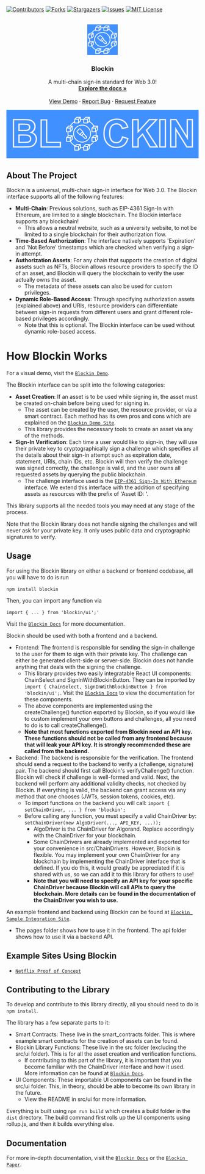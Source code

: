 <div id="top"></div>
<!--
*** Thanks for checking out the Best-README-Template. If you have a suggestion
*** that would make this better, please fork the repo and create a pull request
*** or simply open an issue with the tag "enhancement".
*** Don't forget to give the project a star!
*** Thanks again! Now go create something AMAZING! :D
-->



<!-- PROJECT SHIELDS -->
<!--
*** I'm using markdown "reference style" links for readability.
*** Reference links are enclosed in brackets [ ] instead of parentheses ( ).
*** See the bottom of this document for the declaration of the reference variables
*** for contributors-url, forks-url, etc. This is an optional, concise syntax you may use.
*** https://www.markdownguide.org/basic-syntax/#reference-style-links
-->
[![Contributors][contributors-shield]][contributors-url]
[![Forks][forks-shield]][forks-url]
[![Stargazers][stars-shield]][stars-url]
[![Issues][issues-shield]][issues-url]
[![MIT License][license-shield]][license-url]



<!-- PROJECT LOGO -->
<br />
<div align="center">
  <a href="https://github.com/othneildrew/Best-README-Template">
    <img src="images/blockinlogo.PNG" alt="Logo" width="80" height="80">
  </a>

  <h3 align="center">Blockin</h3>

  <p align="center">
    A multi-chain sign-in standard for Web 3.0!
    <br />
    <a href="https://github.com/othneildrew/Best-README-Template"><strong>Explore the docs »</strong></a>
    <br />
    <br />
    <a href="https://blockin.vercel.app/">View Demo</a>
    ·
    <a href="https://github.com/matt-davison/blockin/issues">Report Bug</a>
    ·
    <a href="https://github.com/matt-davison/blockin/issues">Request Feature</a>
  </p>
</div>

<img src="images/blockinbanner.PNG" />

<!-- ABOUT THE PROJECT -->
## About The Project




Blockin is a universal, multi-chain sign-in interface for Web 3.0. The Blockin interface supports all of the following features:

* **Multi-Chain**: Previous solutions, such as EIP-4361 Sign-In with Ethereum, are limited to a single blockchain. The Blockin interface supports any blockchain!
  * This allows a neutral website, such as a university website, to not be limited to a single blockchain for their authorization flow.
* **Time-Based Authorization**: The interface natively supports 'Expiration' and 'Not Before' timestamps which are checked when verifying a sign-in attempt.
* **Authorization Assets**: For any chain that supports the creation of digital assets such as NFTs, Blockin allows resource providers to specify the ID of an  asset, and Blockin will query the blockchain to verify the user actually owns the asset. 
  * The metadata of these assets can also be used for custom privileges.
* **Dynamic Role-Based Access**: Through specifying authorization assets (explained above) and URIs, resource providers can differentiate between sign-in requests from different users and grant different role-based privileges accordingly.
  * Note that this is optional. The Blockin interface can be used without dynamic role-based access.

# How Blockin Works
For a visual demo, visit the [`Blockin Demo`](https://blockin.vercel.app/).

The Blockin interface can be split into the following categories:
* **Asset Creation**: If an asset is to be used while signing in, the asset must be created on-chain before being used for signing in. 
  * The asset can be created by the user, the resource provider, or via a smart contract. Each method has its own pros and cons which are explained on the [`Blockin Demo Site`](https://blockin.vercel.app/).
  * This library provides the necessary tools to create an asset via any of the methods.
* **Sign-In Verification**: Each time a user would like to sign-in, they will use their private key to cryptographically sign a challenge which specifies all the details about their sign-in attempt such as expiration date, statement, URIs, chain IDs, etc. Blockin will then verify the challenge was signed correctly, the challenge is valid, and the user owns all requested assets by querying the public blockchain.
  * The challenge interface used is the [`EIP-4361 Sign-In With Ethereum`](https://eips.ethereum.org/EIPS/eip-4361) interface. We extend this interface with the addition of specifying assets as resources with the prefix of 'Asset ID: '.

This library supports all the needed tools you may need at any stage of the process. 

Note that the Blockin library does not handle signing the challenges and will never ask for your private key. It only uses public data and cryptographic signatures to verify.

<!-- USAGE EXAMPLES -->
## Usage

For using the Blockin library on either a backend or frontend codebase, all you will have to do is run 
```
npm install blockin
```

Then, you can import any function via 
```TSX
import { ... } from 'blockin/ui';'
```
Visit the [`Blockin Docs`](https://github.com/kking935/Blockin-Demo) for more documentation.

Blockin should be used with both a frontend and a backend. 
* Frontend: The frontend is responsible for sending the sign-in challenge to the user for them to sign with their private key. The challenge can either be generated client-side or server-side. Blockin does not handle anything that deals with the signing the challenge.
  * This library provides two easily integratable React UI components: ChainSelect and SignInWithBlockinButton. They can be imported by 
  ```import { ChainSelect, SignInWithBlockinButton } from 'blockin/ui';```. Visit the [`Blockin Docs`](https://github.com/kking935/Blockin-Demo) to view the documentation for these components.
  * The above components are implemented using the createChallenge() function exported by Blockin, so if you would like to custom implement your own buttons and challenges, all you need to do is to call createChallenge().
  * **Note that most functions exported from Blockin need an API key. These functions should not be called from any frontend because that will leak your API key. It is strongly recommended these are called from the backend.**
* Backend: The backend is responsible for the verification. The frontend should send a request to the backend to verify a (challenge, signature) pair. The backend should first call Blockin's verifyChallenge() function. Blockin will check if challenge is well-formed and valid. Next, the backend will perform any additional validity checks, not checked by Blockin. If everything is valid, the backend can grant access via any method that one chooses (JWTs, session tokens, cookies, etc).
  * To import functions on the backend you will call: ```import { setChainDriver, ... } from 'blockin';```
  * Before calling any function, you must specify a valid ChainDriver by: ```setChainDriver(new AlgoDriver(..., API_KEY, ...));```
    * AlgoDriver is the ChainDriver for Algorand. Replace accordingly with the ChainDriver for your blockchain.
    * Some ChainDrivers are already implemented and exported for your convenience in src/ChainDrivers. However, Blockin is flexible. You may implement your own ChainDriver for any blockchain by implementing the ChainDriver interface that is defined. If you do this, it would greatly be appreciated if it is shared with us, so we can add it to this library for others to use!
    * **Note that you will need to specify an API key for your specific ChainDriver because Blockin will call APIs to query the blockchain. More details can be found in the documentation of the ChainDriver you wish to use.**


An example frontend and backend using Blockin can be found at [`Blockin Sample Integration Site`](https://github.com/Blockin-Labs/Blockin-Sample-Integration). 
* The pages folder shows how to use it in the frontend. The api folder shows how to use it via a backend API.



## Example Sites Using Blockin
* [`Netflix Proof of Concept`](https://github.com/Blockin-Labs/Blockin-Sample-Integration)

## Contributing to the Library
To develop and contribute to this library directly, all you should need to do is ```npm install```. 

The library has a few separate parts to it:
* Smart Contracts: These live in the smart_contracts folder. This is where example smart contracts for the creation of assets can be found.
* Blockin Library Functions: These live in the src folder (excluding the src/ui folder). This is for all the asset creation and verification functions.
  * If contributing to this part of the library, it is important that you become familiar with the ChainDriver interface and how it used. More information can be found at [`Blockin Docs`](https://github.com/kking935/Blockin-Demo).
* UI Components: These importable UI components can be found in the src/ui folder. This, in theory, should be able to become its own library in the future.
  * View the README in src/ui for more information.


Everything is built using ```npm run build``` which creates a build folder in the ```dist``` directory. The build command first rolls up the UI components using rollup.js, and then it builds everything else.

## Documentation
For more in-depth documentation, visit the [`Blockin Docs`](https://github.com/kking935/Blockin-Demo) or the [`Blockin Paper`](https://github.com/kking935/Blockin-Demo).


<!-- MARKDOWN LINKS & IMAGES -->
<!-- https://www.markdownguide.org/basic-syntax/#reference-style-links -->
[contributors-shield]: https://img.shields.io/github/contributors/matt-davison/blockin.svg?style=for-the-badge
[contributors-url]: https://github.com/matt-davison/blockin/graphs/contributors
[forks-shield]: https://img.shields.io/github/forks/matt-davison/blockin.svg?style=for-the-badge
[forks-url]: https://github.com/othneildrew/Best-README-Template/network/members
[stars-shield]: https://img.shields.io/github/stars/matt-davison/blockin.svg?style=for-the-badge
[stars-url]: https://github.com/othneildrew/Best-README-Template/stargazers
[issues-shield]: https://img.shields.io/github/issues/matt-davison/blockin.svg?style=for-the-badge
[issues-url]: https://github.com/othneildrew/Best-README-Template/issues
[license-shield]: https://img.shields.io/github/license/matt-davison/blockin.svg?style=for-the-badge
[license-url]: https://github.com/othneildrew/Best-README-Template/blob/master/LICENSE.txt
[product-screenshot]: images/screenshot.png
